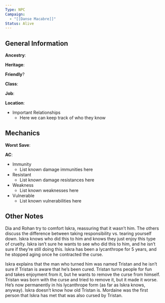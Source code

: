 ```yaml
---
Type: NPC
Campaign:
  - "[[Danse Macabre]]"
Status: Alive
---
```

## General Information

**Ancestry**:

**Heritage**:

**Friendly**?

**Class**:

**Job**:

**Location**:

- Important Relationships
    - Here we can keep track of who they know

## Mechanics

**Worst Save**:

**AC**:

- Immunity
    - List known damage immunities here
- Resistant
    - List known damage resistances here
- Weakness
    - List known weaknesses here
- Vulnerable
    - List known vulnerabilities here

## Other Notes

Dia and Rohan try to comfort Iskra, reassuring that it wasn’t him. The others discuss the difference between taking responsibility vs. tearing yourself down. Iskra knows who did this to him and knows they just enjoy this type of cruelty. Iskra isn’t sure he wants to see who did this to him, and he isn’t sure if they’re still doing this. Iskra has been a lycanthrope for 5 years, and he stopped aging once he contracted the curse.

Iskra explains that the man who turned him was named Tristan and he isn’t sure if Tristan is aware that he’s been cured. Tristan turns people for fun and takes enjoyment from it, but he wants to remove the curse from himself. Tristan was born with the curse and tried to remove it, but it made it worse. He’s now permanently in his lycanthrope form (as far as Iskra knows, anyway). Iskra doesn’t know how old Tristan is. Mordaine was the first person that Iskra has met that was also cursed by Tristan.
